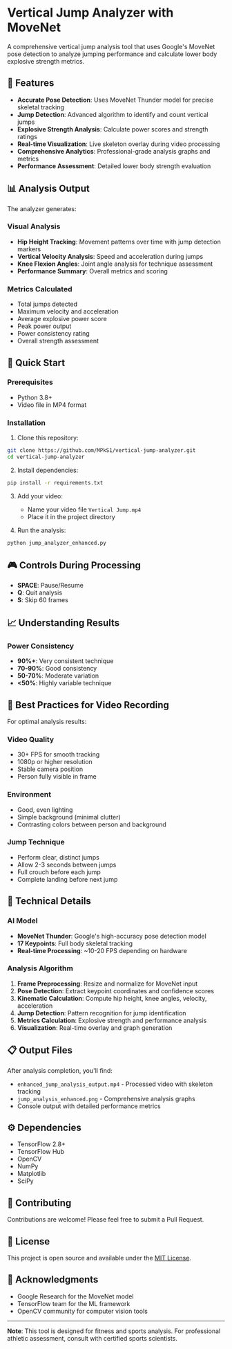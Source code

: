 # Vertical Jump Analyzer with MoveNet

A comprehensive vertical jump analysis tool that uses Google's MoveNet pose detection to analyze jumping performance and calculate lower body explosive strength metrics.

## 🎯 Features

- **Accurate Pose Detection**: Uses MoveNet Thunder model for precise skeletal tracking
- **Jump Detection**: Advanced algorithm to identify and count vertical jumps
- **Explosive Strength Analysis**: Calculate power scores and strength ratings
- **Real-time Visualization**: Live skeleton overlay during video processing
- **Comprehensive Analytics**: Professional-grade analysis graphs and metrics
- **Performance Assessment**: Detailed lower body strength evaluation

## 📊 Analysis Output

The analyzer generates:

### Visual Analysis
- **Hip Height Tracking**: Movement patterns over time with jump detection markers
- **Vertical Velocity Analysis**: Speed and acceleration during jumps
- **Knee Flexion Angles**: Joint angle analysis for technique assessment
- **Performance Summary**: Overall metrics and scoring

### Metrics Calculated
- Total jumps detected
- Maximum velocity and acceleration
- Average explosive power score
- Peak power output
- Power consistency rating
- Overall strength assessment

## 🚀 Quick Start

### Prerequisites
- Python 3.8+
- Video file in MP4 format

### Installation

1. Clone this repository:
```bash
git clone https://github.com/MPkS1/vertical-jump-analyzer.git
cd vertical-jump-analyzer
```

2. Install dependencies:
```bash
pip install -r requirements.txt
```

3. Add your video:
   - Name your video file `Vertical Jump.mp4`
   - Place it in the project directory

4. Run the analysis:
```bash
python jump_analyzer_enhanced.py
```

## 🎮 Controls During Processing

- **SPACE**: Pause/Resume
- **Q**: Quit analysis
- **S**: Skip 60 frames

## 📈 Understanding Results

### Power Consistency
- **90%+**: Very consistent technique
- **70-90%**: Good consistency
- **50-70%**: Moderate variation
- **<50%**: Highly variable technique

## 🎥 Best Practices for Video Recording

For optimal analysis results:

### Video Quality
- 30+ FPS for smooth tracking
- 1080p or higher resolution
- Stable camera position
- Person fully visible in frame

### Environment
- Good, even lighting
- Simple background (minimal clutter)
- Contrasting colors between person and background

### Jump Technique
- Perform clear, distinct jumps
- Allow 2-3 seconds between jumps
- Full crouch before each jump
- Complete landing before next jump

## 🔧 Technical Details

### AI Model
- **MoveNet Thunder**: Google's high-accuracy pose detection model
- **17 Keypoints**: Full body skeletal tracking
- **Real-time Processing**: ~10-20 FPS depending on hardware

### Analysis Algorithm
1. **Frame Preprocessing**: Resize and normalize for MoveNet input
2. **Pose Detection**: Extract keypoint coordinates and confidence scores
3. **Kinematic Calculation**: Compute hip height, knee angles, velocity, acceleration
4. **Jump Detection**: Pattern recognition for jump identification
5. **Metrics Calculation**: Explosive strength and performance analysis
6. **Visualization**: Real-time overlay and graph generation

## 📋 Output Files

After analysis completion, you'll find:
- `enhanced_jump_analysis_output.mp4` - Processed video with skeleton tracking
- `jump_analysis_enhanced.png` - Comprehensive analysis graphs
- Console output with detailed performance metrics

## ⚙️ Dependencies

- TensorFlow 2.8+
- TensorFlow Hub
- OpenCV
- NumPy
- Matplotlib
- SciPy

## 🤝 Contributing

Contributions are welcome! Please feel free to submit a Pull Request.

## 📄 License

This project is open source and available under the [MIT License](LICENSE).

## 🙏 Acknowledgments

- Google Research for the MoveNet model
- TensorFlow team for the ML framework
- OpenCV community for computer vision tools

---

**Note**: This tool is designed for fitness and sports analysis. For professional athletic assessment, consult with certified sports scientists.

